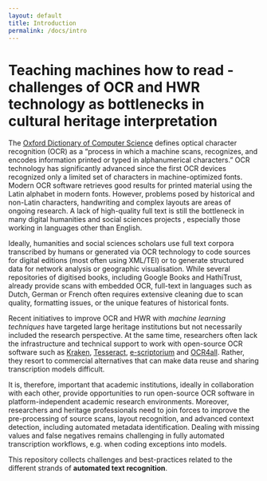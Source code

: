 ```yaml
---
layout: default
title: Introduction
permalink: /docs/intro
---
```


# Teaching machines how to read - challenges of OCR and HWR technology as bottlenecks in cultural heritage interpretation

The [Oxford Dictionary of Computer Science](https://www.oxfordreference.com/display/10.1093/acref/9780199688975.001.0001/acref-9780199688975-e-3589) defines optical character recognition (OCR) as a “process in which a machine scans, recognizes, and encodes information printed or typed in alphanumerical characters.” OCR technology has significantly advanced since the first OCR devices recognized only a limited set of characters in machine-optimized fonts. Modern OCR software retrieves good results for printed material using the Latin alphabet in modern fonts. However, problems posed by historical and non-Latin characters, handwriting and complex layouts are areas of ongoing research. A lack of high-quality full text is still the bottleneck in many digital humanities and social sciences projects , especially those working in languages other than English.

Ideally, humanities and social sciences scholars use full text corpora transcribed by humans or generated via OCR technology to code sources for digital editions (most often using XML/TEI) or to generate structured data for network analysis or geographic visualisation. While several repositories of digitised books, including Google Books and HathiTrust, already provide scans with embedded OCR, full-text in languages such as Dutch, German or French often requires extensive cleaning due to scan quality, formatting issues, or the unique features of historical fonts.

Recent initiatives to improve OCR and HWR with *machine learning techniques* have targeted large heritage institutions but not necessarily included the research perspective. At the same time, researchers often lack the infrastructure and technical support to work with open-source OCR software such as [Kraken](https://kraken.re/main/index.html), [Tesseract](https://github.com/tesseract-ocr/tesseract), [e-scriptorium](https://escriptorium.readthedocs.io/en/latest/) and [OCR4all](https://www.ocr4all.org/). Rather, they resort to commercial alternatives that can make data reuse and sharing transcription models difficult.

It is, therefore, important that academic institutions, ideally in collaboration with each other, provide opportunities to run open-source OCR software in platform-independent academic research environments. Moreover, researchers and heritage professionals need to join forces to improve the pre-processing of source scans, layout recognition, and advanced context detection, including automated metadata identification. Dealing with missing values and false negatives remains challenging in fully automated transcription workflows, e.g. when coding exceptions into models. 

This repository collects challenges and best-practices related to the different strands of **automated text recognition**.
